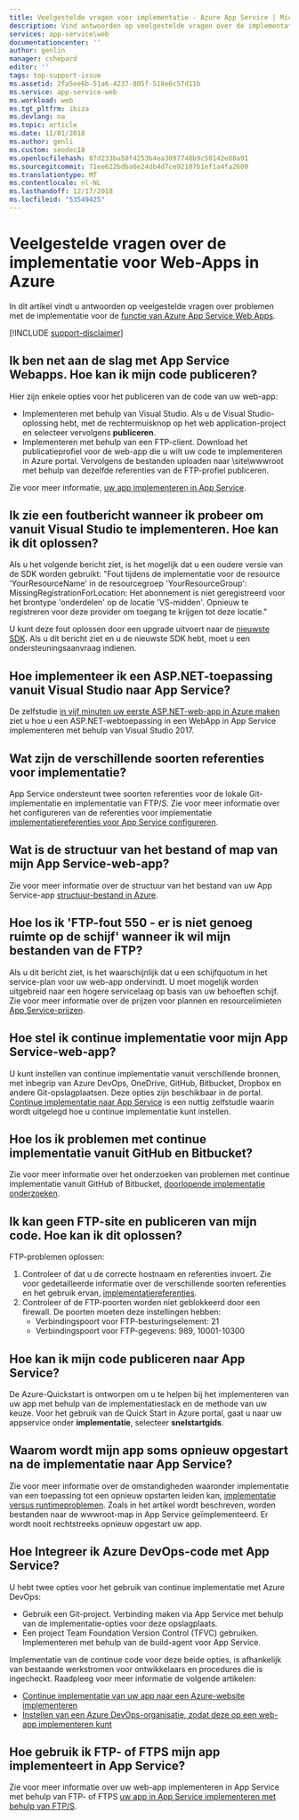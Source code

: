 ```yaml
---
title: Veelgestelde vragen voor implementatie - Azure App Service | Microsoft Docs
description: Vind antwoorden op veelgestelde vragen over de implementatie voor de functie Web Apps van Azure App Service.
services: app-service\web
documentationcenter: ''
author: genlin
manager: cshepard
editor: ''
tags: top-support-issue
ms.assetid: 2fa5ee6b-51a6-4237-805f-518e6c57d11b
ms.service: app-service-web
ms.workload: web
ms.tgt_pltfrm: ibiza
ms.devlang: na
ms.topic: article
ms.date: 11/01/2018
ms.author: genli
ms.custom: seodec18
ms.openlocfilehash: 07d233ba50f4253b4ea3097748b9c58142e08a91
ms.sourcegitcommit: 71ee622bdba6e24db4d7ce92107b1ef1a4fa2600
ms.translationtype: MT
ms.contentlocale: nl-NL
ms.lasthandoff: 12/17/2018
ms.locfileid: "53549425"
---
```

# <a name="deployment-faqs-for-web-apps-in-azure"></a>Veelgestelde vragen over de implementatie voor Web-Apps in Azure

In dit artikel vindt u antwoorden op veelgestelde vragen over problemen met de implementatie voor de [functie van Azure App Service Web Apps](https://azure.microsoft.com/services/app-service/web/).

[!INCLUDE [support-disclaimer](../../includes/support-disclaimer.md)]

## <a name="i-am-just-getting-started-with-app-service-web-apps-how-do-i-publish-my-code"></a>Ik ben net aan de slag met App Service Webapps. Hoe kan ik mijn code publiceren?

Hier zijn enkele opties voor het publiceren van de code van uw web-app:

*   Implementeren met behulp van Visual Studio. Als u de Visual Studio-oplossing hebt, met de rechtermuisknop op het web application-project en selecteer vervolgens **publiceren**.
*   Implementeren met behulp van een FTP-client. Download het publicatieprofiel voor de web-app die u wilt uw code te implementeren in Azure portal. Vervolgens de bestanden uploaden naar \site\wwwroot met behulp van dezelfde referenties van de FTP-profiel publiceren.

Zie voor meer informatie, [uw app implementeren in App Service](deploy-local-git.md).

## <a name="i-see-an-error-message-when-i-try-to-deploy-from-visual-studio-how-do-i-resolve-this"></a>Ik zie een foutbericht wanneer ik probeer om vanuit Visual Studio te implementeren. Hoe kan ik dit oplossen?

Als u het volgende bericht ziet, is het mogelijk dat u een oudere versie van de SDK worden gebruikt: "Fout tijdens de implementatie voor de resource 'YourResourceName' in de resourcegroep 'YourResourceGroup': MissingRegistrationForLocation: Het abonnement is niet geregistreerd voor het brontype 'onderdelen' op de locatie 'VS-midden'. Opnieuw te registreren voor deze provider om toegang te krijgen tot deze locatie." 

U kunt deze fout oplossen door een upgrade uitvoert naar de [nieuwste SDK](https://azure.microsoft.com/downloads/). Als u dit bericht ziet en u de nieuwste SDK hebt, moet u een ondersteuningsaanvraag indienen.

## <a name="how-do-i-deploy-an-aspnet-application-from-visual-studio-to-app-service"></a>Hoe implementeer ik een ASP.NET-toepassing vanuit Visual Studio naar App Service?
<a id="deployasp"></a>

De zelfstudie [in vijf minuten uw eerste ASP.NET-web-app in Azure maken](app-service-web-get-started-dotnet.md) ziet u hoe u een ASP.NET-webtoepassing in een WebApp in App Service implementeren met behulp van Visual Studio 2017.

## <a name="what-are-the-different-types-of-deployment-credentials"></a>Wat zijn de verschillende soorten referenties voor implementatie?

App Service ondersteunt twee soorten referenties voor de lokale Git-implementatie en implementatie van FTP/S. Zie voor meer informatie over het configureren van de referenties voor implementatie [implementatiereferenties voor App Service configureren](deploy-configure-credentials.md).

## <a name="what-is-the-file-or-directory-structure-of-my-app-service-web-app"></a>Wat is de structuur van het bestand of map van mijn App Service-web-app?

Zie voor meer informatie over de structuur van het bestand van uw App Service-app [structuur-bestand in Azure](https://github.com/projectkudu/kudu/wiki/File-structure-on-azure).

## <a name="how-do-i-resolve-ftp-error-550---there-is-not-enough-space-on-the-disk-when-i-try-to-ftp-my-files"></a>Hoe los ik 'FTP-fout 550 - er is niet genoeg ruimte op de schijf' wanneer ik wil mijn bestanden van de FTP?

Als u dit bericht ziet, is het waarschijnlijk dat u een schijfquotum in het service-plan voor uw web-app ondervindt. U moet mogelijk worden uitgebreid naar een hogere servicelaag op basis van uw behoeften schijf. Zie voor meer informatie over de prijzen voor plannen en resourcelimieten [App Service-prijzen](https://azure.microsoft.com/pricing/details/app-service/).

## <a name="how-do-i-set-up-continuous-deployment-for-my-app-service-web-app"></a>Hoe stel ik continue implementatie voor mijn App Service-web-app?

U kunt instellen van continue implementatie vanuit verschillende bronnen, met inbegrip van Azure DevOps, OneDrive, GitHub, Bitbucket, Dropbox en andere Git-opslagplaatsen. Deze opties zijn beschikbaar in de portal. [Continue implementatie naar App Service](deploy-continuous-deployment.md) is een nuttig zelfstudie waarin wordt uitgelegd hoe u continue implementatie kunt instellen.

## <a name="how-do-i-troubleshoot-issues-with-continuous-deployment-from-github-and-bitbucket"></a>Hoe los ik problemen met continue implementatie vanuit GitHub en Bitbucket?

Zie voor meer informatie over het onderzoeken van problemen met continue implementatie vanuit GitHub of Bitbucket, [doorlopende implementatie onderzoeken](https://github.com/projectkudu/kudu/wiki/Investigating-continuous-deployment).

## <a name="i-cant-ftp-to-my-site-and-publish-my-code-how-do-i-resolve-this"></a>Ik kan geen FTP-site en publiceren van mijn code. Hoe kan ik dit oplossen?

FTP-problemen oplossen:

1. Controleer of dat u de correcte hostnaam en referenties invoert. Zie voor gedetailleerde informatie over de verschillende soorten referenties en het gebruik ervan, [implementatiereferenties](https://github.com/projectkudu/kudu/wiki/Deployment-credentials).
2. Controleer of de FTP-poorten worden niet geblokkeerd door een firewall. De poorten moeten deze instellingen hebben:
    * Verbindingspoort voor FTP-besturingselement: 21
    * Verbindingspoort voor FTP-gegevens: 989, 10001-10300

## <a name="how-do-i-publish-my-code-to-app-service"></a>Hoe kan ik mijn code publiceren naar App Service?

De Azure-Quickstart is ontworpen om u te helpen bij het implementeren van uw app met behulp van de implementatiestack en de methode van uw keuze. Voor het gebruik van de Quick Start in Azure portal, gaat u naar uw appservice onder **implementatie**, selecteer **snelstartgids**.

## <a name="why-does-my-app-sometimes-restart-after-deployment-to-app-service"></a>Waarom wordt mijn app soms opnieuw opgestart na de implementatie naar App Service?

Zie voor meer informatie over de omstandigheden waaronder implementatie van een toepassing tot een opnieuw opstarten leiden kan, [implementatie versus runtimeproblemen](https://github.com/projectkudu/kudu/wiki/Deployment-vs-runtime-issues#deployments-and-web-app-restarts"). Zoals in het artikel wordt beschreven, worden bestanden naar de wwwroot-map in App Service geïmplementeerd. Er wordt nooit rechtstreeks opnieuw opgestart uw app.

## <a name="how-do-i-integrate-azure-devops-code-with-app-service"></a>Hoe Integreer ik Azure DevOps-code met App Service?

U hebt twee opties voor het gebruik van continue implementatie met Azure DevOps:

*   Gebruik een Git-project. Verbinding maken via App Service met behulp van de implementatie-opties voor deze opslagplaats.
*   Een project Team Foundation Version Control (TFVC) gebruiken. Implementeren met behulp van de build-agent voor App Service.

Implementatie van de continue code voor deze beide opties, is afhankelijk van bestaande werkstromen voor ontwikkelaars en procedures die is ingecheckt. Raadpleeg voor meer informatie de volgende artikelen: 

*   [Continue implementatie van uw app naar een Azure-website implementeren](https://www.visualstudio.com/docs/release/examples/azure/azure-web-apps-from-build-and-release-hubs)
*   [Instellen van een Azure DevOps-organisatie, zodat deze op een web-app implementeren kunt](https://github.com/projectkudu/kudu/wiki/Setting-up-a-VSTS-account-so-it-can-deploy-to-a-Web-App)

## <a name="how-do-i-use-ftp-or-ftps-to-deploy-my-app-to-app-service"></a>Hoe gebruik ik FTP- of FTPS mijn app implementeert in App Service?

Zie voor meer informatie over uw web-app implementeren in App Service met behulp van FTP- of FTPS [uw app in App Service implementeren met behulp van FTP/S](deploy-ftp.md).

